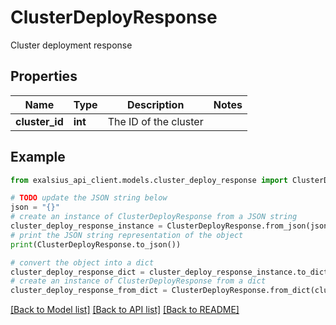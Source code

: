 # ClusterDeployResponse

Cluster deployment response

## Properties

Name | Type | Description | Notes
------------ | ------------- | ------------- | -------------
**cluster_id** | **int** | The ID of the cluster | 

## Example

```python
from exalsius_api_client.models.cluster_deploy_response import ClusterDeployResponse

# TODO update the JSON string below
json = "{}"
# create an instance of ClusterDeployResponse from a JSON string
cluster_deploy_response_instance = ClusterDeployResponse.from_json(json)
# print the JSON string representation of the object
print(ClusterDeployResponse.to_json())

# convert the object into a dict
cluster_deploy_response_dict = cluster_deploy_response_instance.to_dict()
# create an instance of ClusterDeployResponse from a dict
cluster_deploy_response_from_dict = ClusterDeployResponse.from_dict(cluster_deploy_response_dict)
```
[[Back to Model list]](../README.md#documentation-for-models) [[Back to API list]](../README.md#documentation-for-api-endpoints) [[Back to README]](../README.md)


